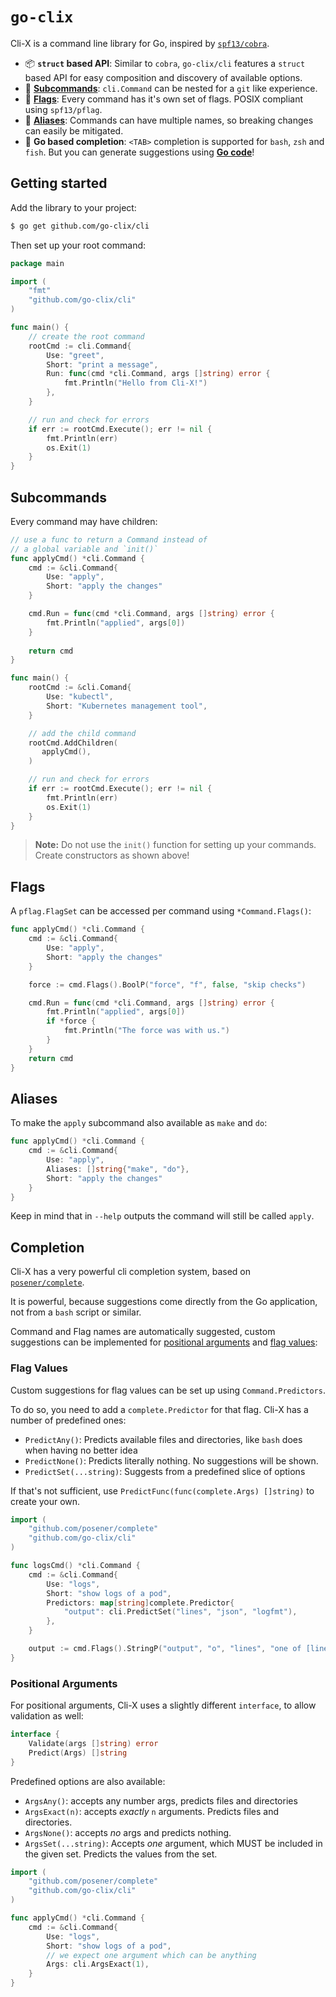 # `go-clix`

Cli-X is a command line library for Go, inspired by
[`spf13/cobra`](https://github.com/spf13/cobra).

- :package: **`struct` based API**: Similar to `cobra`, `go-clix/cli` features a `struct` based
  API for easy composition and discovery of available options.
- :children_crossing: [**Subcommands**](#subcommands): `cli.Command` can be nested for a `git`
  like experience.
- :pushpin: [**Flags**](#flags): Every command has it's own set of flags. POSIX compliant
  using `spf13/pflag`.
- :busts_in_silhouette: [**Aliases**](#aliases): Commands can have multiple names, so
  breaking changes can easily be mitigated.
- :dart: **Go based completion**: `<TAB>` completion is supported for `bash`, `zsh` and
  `fish`. But you can generate suggestions using [**Go code**](#completion)!

## Getting started

Add the library to your project:

```bash
$ go get github.com/go-clix/cli
```

Then set up your root command:

```go
package main

import (
    "fmt"
    "github.com/go-clix/cli"
)

func main() {
    // create the root command
    rootCmd := cli.Command{
        Use: "greet",
        Short: "print a message",
        Run: func(cmd *cli.Command, args []string) error {
            fmt.Println("Hello from Cli-X!")
        },
    }

    // run and check for errors
    if err := rootCmd.Execute(); err != nil {
        fmt.Println(err)
        os.Exit(1)
    }
}
```

## Subcommands

Every command may have children:

```go
// use a func to return a Command instead of
// a global variable and `init()`
func applyCmd() *cli.Command {
    cmd := &cli.Command{
        Use: "apply",
        Short: "apply the changes"
    }

    cmd.Run = func(cmd *cli.Command, args []string) error {
        fmt.Println("applied", args[0])
    }
    
    return cmd
}

func main() {
    rootCmd := &cli.Comand{
        Use: "kubectl",
        Short: "Kubernetes management tool",
    }

    // add the child command
    rootCmd.AddChildren(
       applyCmd(),
    )

    // run and check for errors
    if err := rootCmd.Execute(); err != nil {
        fmt.Println(err)
        os.Exit(1)
    }
}
```

> **Note:** Do not use the `init()` function for setting up your commands.
> Create constructors as shown above!

## Flags

A `pflag.FlagSet` can be accessed per command using `*Command.Flags()`:

```go
func applyCmd() *cli.Command {
    cmd := &cli.Command{
        Use: "apply",
        Short: "apply the changes"
    }

    force := cmd.Flags().BoolP("force", "f", false, "skip checks")

    cmd.Run = func(cmd *cli.Command, args []string) error {
        fmt.Println("applied", args[0])
        if *force {
            fmt.Println("The force was with us.")
        }
    }
    return cmd
}
```

## Aliases

To make the `apply` subcommand also available as `make` and `do`:

```go
func applyCmd() *cli.Command {
    cmd := &cli.Command{
        Use: "apply",
        Aliases: []string{"make", "do"},
        Short: "apply the changes"
    }
}
```

Keep in mind that in `--help` outputs the command will still be called `apply`.

## Completion

Cli-X has a very powerful cli completion system, based on
[`posener/complete`](https://github.com/posener/complete).

It is powerful, because suggestions come directly from the Go application, not
from a `bash` script or similar.

Command and Flag names are automatically suggested, custom suggestions can be
implemented for [positional arguments](#positional-arguments) and [flag
values](#flag-values):

### Flag Values

Custom suggestions for flag values can be set up using `Command.Predictors`.

To do so, you need to add a `complete.Predictor` for that flag. Cli-X has a
number of predefined ones:

- `PredictAny()`: Predicts available files and directories, like `bash` does when
  having no better idea
- `PredictNone()`: Predicts literally nothing. No suggestions will be shown.
- `PredictSet(...string)`: Suggests from a predefined slice of options

If that's not sufficient, use `PredictFunc(func(complete.Args) []string)` to
create your own.

```go
import (
    "github.com/posener/complete"
    "github.com/go-clix/cli"
)

func logsCmd() *cli.Command {
    cmd := &cli.Command{
        Use: "logs",
        Short: "show logs of a pod",
        Predictors: map[string]complete.Predictor{
            "output": cli.PredictSet("lines", "json", "logfmt"),
        },
    }

    output := cmd.Flags().StringP("output", "o", "lines", "one of [lines, json, logfmt]")
}
```

### Positional Arguments

For positional arguments, Cli-X uses a slightly different `interface`, to allow
validation as well:

```go
interface {
    Validate(args []string) error
    Predict(Args) []string
}
```

Predefined options are also available:

- `ArgsAny()`: accepts any number args, predicts files and directories
- `ArgsExact(n)`: accepts _exactly_ `n` arguments. Predicts files and directories.
- `ArgsNone()`: accepts _no_ args and predicts nothing.
- `ArgsSet(...string)`: Accepts _one_ argument, which MUST be included in the
  given set. Predicts the values from the set.

```go
import (
    "github.com/posener/complete"
    "github.com/go-clix/cli"
)

func applyCmd() *cli.Command {
    cmd := &cli.Command{
        Use: "logs",
        Short: "show logs of a pod",
        // we expect one argument which can be anything
        Args: cli.ArgsExact(1),
    }
}
```
